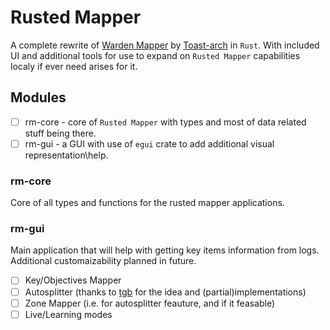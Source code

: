 # Rusted Mapper
A complete rewrite of [Warden Mapper](https://github.com/Toast-arch/GTFO-WARDEN-MAPPER) by [Toast-arch](https://github.com/Toast-arch) in `Rust`. With included UI and additional tools for use to expand on `Rusted Mapper` capabilities localy if ever need arises for it.

## Modules
- [ ] rm-core - core of `Rusted Mapper` with types and most of data related stuff being there.
- [ ] rm-gui - a GUI with use of `egui` crate to add additional visual representation\help.

### rm-core
Core of all types and functions for the rusted mapper applications.

### rm-gui
Main application that will help with getting key items information from logs. Additional customaizability planned in future.
- [ ] Key/Objectives Mapper
- [ ] Autosplitter (thanks to [tgb](https://github.com/Tgb03) for the idea and (partial)implementations)
- [ ] Zone Mapper (i.e. for autosplitter feauture, and if it feasable)
- [ ] Live/Learning modes
